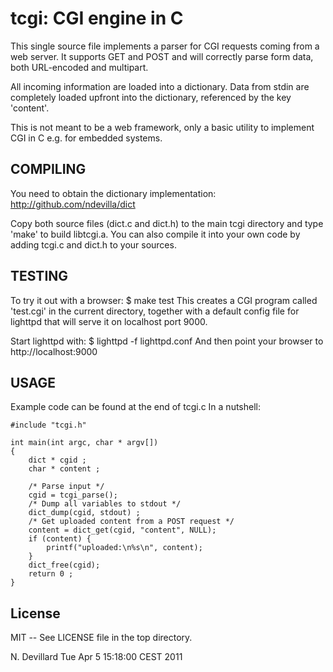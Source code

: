 
tcgi: CGI engine in C
=====================

This single source file implements a parser for CGI requests coming from a
web server. It supports GET and POST and will correctly parse form data,
both URL-encoded and multipart.

All incoming information are loaded into a dictionary.
Data from stdin are completely loaded upfront into the dictionary,
referenced by the key 'content'.

This is not meant to be a web framework, only a basic utility to implement
CGI in C e.g. for embedded systems.


COMPILING
---------
You need to obtain the dictionary implementation:
http://github.com/ndevilla/dict

Copy both source files (dict.c and dict.h) to the main tcgi directory and
type 'make' to build libtcgi.a. You can also compile it into your own code
by adding tcgi.c and dict.h to your sources.


TESTING
-------


To try it out with a browser:
$ make test
This creates a CGI program called 'test.cgi' in the current directory,
together with a default config file for lighttpd that will serve it on
localhost port 9000.

Start lighttpd with:
$ lighttpd -f lighttpd.conf
And then point your browser to http://localhost:9000

USAGE
-----

Example code can be found at the end of tcgi.c
In a nutshell:

    #include "tcgi.h"

    int main(int argc, char * argv[]) 
    {
        dict * cgid ;
        char * content ;

        /* Parse input */
        cgid = tcgi_parse();
        /* Dump all variables to stdout */
        dict_dump(cgid, stdout) ;
        /* Get uploaded content from a POST request */
        content = dict_get(cgid, "content", NULL);
        if (content) {
            printf("uploaded:\n%s\n", content);
        }
        dict_free(cgid);
        return 0 ;
    }

License
-------
MIT -- See LICENSE file in the top directory.

N. Devillard
Tue Apr  5 15:18:00 CEST 2011


<!-- Convert to HTML using markdown -->
